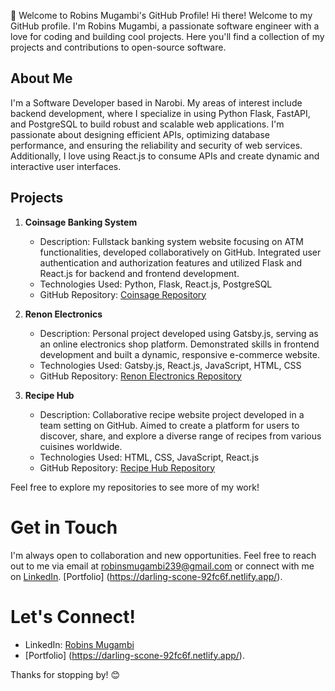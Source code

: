 👋 Welcome to Robins Mugambi's GitHub Profile! 
Hi there! Welcome to my GitHub profile. I'm Robins Mugambi, a passionate software engineer with a love for coding and building cool projects. Here you'll find a collection of my projects and contributions to open-source software.

## About Me
I'm a Software Developer based in Narobi. My areas of interest include backend development, where I specialize in using Python Flask, FastAPI, and PostgreSQL to build robust and scalable web applications. I'm passionate about designing efficient APIs, optimizing database performance, and ensuring the reliability and security of web services. Additionally, I love using React.js to consume APIs and create dynamic and interactive user interfaces.

## Projects


1. **Coinsage Banking System**
   - Description: Fullstack banking system website focusing on ATM functionalities, developed collaboratively on GitHub. Integrated user authentication and authorization features and utilized Flask and React.js for backend and frontend development.
   - Technologies Used: Python, Flask, React.js, PostgreSQL
   - GitHub Repository: [Coinsage Repository](https://main--sagebanking.netlify.app/)


2. **Renon Electronics**
   - Description: Personal project developed using Gatsby.js, serving as an online electronics shop platform. Demonstrated skills in frontend development and built a dynamic, responsive e-commerce website.
   - Technologies Used: Gatsby.js, React.js, JavaScript, HTML, CSS
   - GitHub Repository: [Renon Electronics Repository](https://github.com/Renoy37/electronics-Shop-Online)


3. **Recipe Hub**
   - Description: Collaborative recipe website project developed in a team setting on GitHub. Aimed to create a platform for users to discover, share, and explore a diverse range of recipes from various cuisines worldwide.
   - Technologies Used: HTML, CSS, JavaScript, React.js
   - GitHub Repository: [Recipe Hub Repository](https://github.com/Renoy37/recipeHub-Project)



Feel free to explore my repositories to see more of my work!



# Get in Touch
I'm always open to collaboration and new opportunities. Feel free to reach out to me via email at robinsmugambi239@gmail.com or connect with me on [LinkedIn](https://www.linkedin.com/in/robins-mugambi-731235225/).
[Portfolio] (https://darling-scone-92fc6f.netlify.app/).

# Let's Connect!
- LinkedIn: [Robins Mugambi](https://www.linkedin.com/in/robins-mugambi-731235225/)
- [Portfolio] (https://darling-scone-92fc6f.netlify.app/).

Thanks for stopping by! 😊

